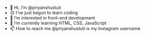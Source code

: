 - 👋 Hi, I’m @priyanshustuti
- 😊 I've just begun to learn coding 
- 👀 I’m interested in front-end development
- 🌱 I’m currently learning HTML, CSS, JavaScript
- 📫 How to reach me @priyanshustuti is my Instagram username

<!---
priyanshustuti/priyanshustuti is a ✨ special ✨ repository because its `README.md` (this file) appears on your GitHub profile.
You can click the Preview link to take a look at your changes.
--->

